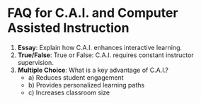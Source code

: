 # FAQ for C.A.I. and Computer Assisted Instruction

1. **Essay**: Explain how C.A.I. enhances interactive learning.
2. **True/False**: True or False: C.A.I. requires constant instructor supervision.
3. **Multiple Choice**: What is a key advantage of C.A.I.?
   - a) Reduces student engagement
   - b) Provides personalized learning paths
   - c) Increases classroom size